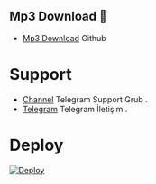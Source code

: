 <h2 align="centre"> Mp3 Download 🔖</h2>

- [Mp3 Download](https://github.com/MehmetAtes21/Song) Github 

# Support 
- [Channel](https://t.me/StarBotKanal) Telegram Support Grub . 
- [Telegram](https://t.me/Hayiboo) Telegram İletişim .



# Deploy
<a href="https://heroku.com/deploy?template=https://github.com/XuyTaparsan/song">
  <img src="https://www.herokucdn.com/deploy/button.svg" alt="Deploy">
</a>

